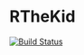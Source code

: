 # RTheKid
[![Build Status](https://travis-ci.com/devprophet/RTheKid.svg?branch=master)](https://travis-ci.com/devprophet/RTheKid)
